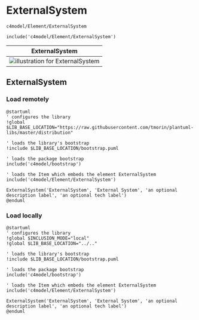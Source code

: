 # ExternalSystem


```text
c4model/Element/ExternalSystem
```

```text
include('c4model/Element/ExternalSystem')
```



| ExternalSystem |
| :---: |
| ![illustration for ExternalSystem](../../c4model/Element/ExternalSystem.Local.png) |







## ExternalSystem

### Load remotely
```plantuml
@startuml
' configures the library
!global $LIB_BASE_LOCATION="https://raw.githubusercontent.com/tmorin/plantuml-libs/master/distribution"

' loads the library's bootstrap
!include $LIB_BASE_LOCATION/bootstrap.puml

' loads the package bootstrap
include('c4model/bootstrap')

' loads the Item which embeds the element ExternalSystem
include('c4model/Element/ExternalSystem')

ExternalSystem('ExternalSystem', 'External System', 'an optional description label', 'an optional tech label')
@enduml
```

### Load locally
```plantuml
@startuml
' configures the library
!global $INCLUSION_MODE="local"
!global $LIB_BASE_LOCATION="../.."

' loads the library's bootstrap
!include $LIB_BASE_LOCATION/bootstrap.puml

' loads the package bootstrap
include('c4model/bootstrap')

' loads the Item which embeds the element ExternalSystem
include('c4model/Element/ExternalSystem')

ExternalSystem('ExternalSystem', 'External System', 'an optional description label', 'an optional tech label')
@enduml
```

